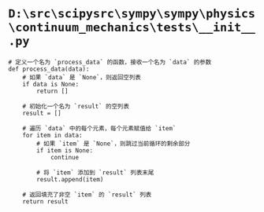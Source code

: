 # `D:\src\scipysrc\sympy\sympy\physics\continuum_mechanics\tests\__init__.py`

```
# 定义一个名为 `process_data` 的函数，接收一个名为 `data` 的参数
def process_data(data):
    # 如果 `data` 是 `None`，则返回空列表
    if data is None:
        return []
    
    # 初始化一个名为 `result` 的空列表
    result = []
    
    # 遍历 `data` 中的每个元素，每个元素赋值给 `item`
    for item in data:
        # 如果 `item` 是 `None`，则跳过当前循环的剩余部分
        if item is None:
            continue
        
        # 将 `item` 添加到 `result` 列表末尾
        result.append(item)
    
    # 返回填充了非空 `item` 的 `result` 列表
    return result
```